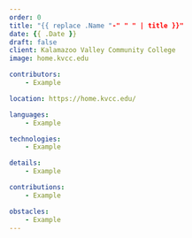 ```yaml
---
order: 0
title: "{{ replace .Name "-" " " | title }}"
date: {{ .Date }}
draft: false
client: Kalamazoo Valley Community College
image: home.kvcc.edu

contributors:
    - Example

location: https://home.kvcc.edu/

languages:
    - Example

technologies:
    - Example

details:
    - Example

contributions:
    - Example

obstacles:
    - Example
---
```


